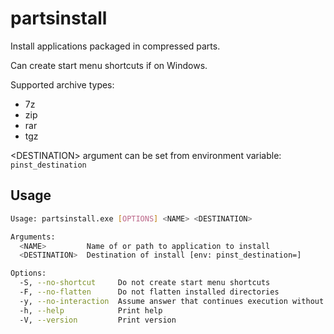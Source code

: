 # partsinstall

Install applications packaged in compressed parts.

Can create start menu shortcuts if on Windows.

Supported archive types:

- 7z
- zip
- rar
- tgz

\<DESTINATION\> argument can be set from environment variable: `pinst_destination`

## Usage

```sh
Usage: partsinstall.exe [OPTIONS] <NAME> <DESTINATION>

Arguments:
  <NAME>         Name of or path to application to install
  <DESTINATION>  Destination of install [env: pinst_destination=]

Options:
  -S, --no-shortcut     Do not create start menu shortcuts
  -F, --no-flatten      Do not flatten installed directories
  -y, --no-interaction  Assume answer that continues execution without interaction on all prompts
  -h, --help            Print help
  -V, --version         Print version
```
